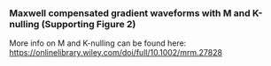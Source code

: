 ### Maxwell compensated gradient waveforms with M and K-nulling (Supporting Figure 2)

More info on M and K-nulling can be found here: https://onlinelibrary.wiley.com/doi/full/10.1002/mrm.27828